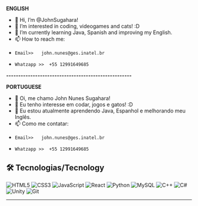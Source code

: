 **ENGLISH**

- 👋 Hi, I’m @JohnSugahara!
- 👀 I’m interested in coding, videogames and cats! :D
- 🌱 I’m currently learning Java, Spanish and improving my English.
- 📫 How to reach me:
-     Email>>   john.nunes@ges.inatel.br
-     Whatzapp >>  +55 12991649685

**----------------------------------------------------**

**PORTUGUESE**

- 👋 Oi, me chamo John Nunes Sugahara!
- 👀 Eu tenho interesse em codar, jogos e gatos! :D
- 🌱 Eu estou atualmente aprendendo Java, Espanhol e melhorando meu Inglês.
- 📫 Como me contatar:
-     Email>>   john.nunes@ges.inatel.br
-     Whatzapp >>  +55 12991649685

## 🛠️ Tecnologias/Tecnology

![HTML5](https://img.shields.io/badge/HTML5-E34F26?logo=html5&logoColor=fff&style=for-the-badge)
![CSS3](https://img.shields.io/badge/CSS3-1572B6?logo=css3&logoColor=fff&style=for-the-badge)
![JavaScript](https://img.shields.io/badge/JavaScript-F7DF1E?logo=javascript&logoColor=000&style=for-the-badge)
![React](https://img.shields.io/badge/React-20232a?logo=react&logoColor=61dafb&style=for-the-badge)
![Python](https://img.shields.io/badge/Python-3776AB?logo=python&logoColor=fff&style=for-the-badge)
![MySQL](https://img.shields.io/badge/MySQL-005C84?logo=mysql&logoColor=fff&style=for-the-badge)
![C++](https://img.shields.io/badge/C++-00599C?logo=cplusplus&logoColor=fff&style=for-the-badge)
![C#](https://img.shields.io/badge/C%23-239120?logo=csharp&logoColor=fff&style=for-the-badge)
![Unity](https://img.shields.io/badge/Unity-000?logo=unity&logoColor=fff&style=for-the-badge)
![Git](https://img.shields.io/badge/Git-F05032?logo=git&logoColor=fff&style=for-the-badge)

---
